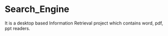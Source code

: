 # Search_Engine
It is a desktop based Information Retrieval project which contains word, pdf, ppt readers.
